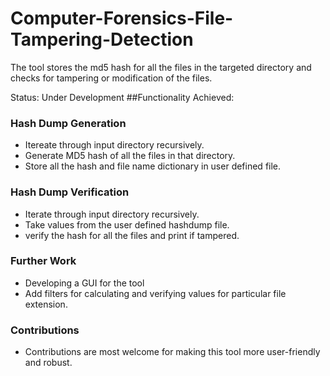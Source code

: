 # Computer-Forensics-File-Tampering-Detection
The tool stores the md5 hash for all the files in the targeted directory and checks for tampering or modification of the files.


Status: Under Development
##Functionality Achieved:
### Hash Dump Generation
- Itereate through input directory recursively.
- Generate MD5 hash of all the files in that directory.
- Store all the hash and file name dictionary in user defined file.

### Hash Dump Verification
- Iterate through input directory recursively.
- Take values from the user defined hashdump file.
- verify the hash for all the files and print if tampered.

### Further Work
- Developing a GUI for the tool
- Add filters for calculating and verifying values for particular file extension.


### Contributions
- Contributions are most welcome for making this tool more user-friendly and robust.
